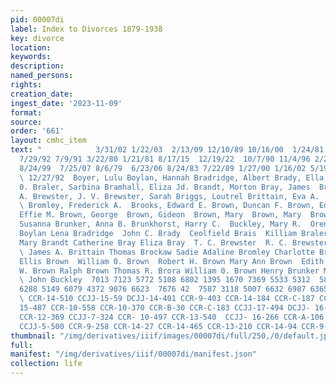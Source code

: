 ```yaml
---
pid: 00007di
label: Index to Divorces 1879-1938
key: divorce
location: 
keywords: 
description: 
named_persons: 
rights: 
creation_date: 
ingest_date: '2023-11-09'
format: 
source: 
order: '661'
layout: cmhc_item
text: "            3/31/02 1/22/03  2/13/09 12/10/89 10/16/00  1/24/81 6/8/81 1/3/05
  7/29/92 7/9/91 3/22/80 1/21/81 8/17/15  12/19/22  10/7/90 11/4/96 2/24/87 3/17/92
  8/24/99  7/25/07 8/6/79  6/23/06 8/24/83 7/22/89 1/27/00 1/16/02 5/19/98 5/16/00
  \ 12/27/92  Boyer, Lulu Boylan, Hannah Bradridge, Albert Brady, Ella Brais, Marie
  0. Braler, Sarbina Bramhall, Eliza Jd. Brandt, Morton Bray, James  Bray, William
  A. Brewster, J. V. Brewster, Sarah Briggs, Loutrel Brittain, Eva A.  Brockaw, Christina
  \ Bromley, Frederick A.  Brooks, Edward E. Brown, Duncan F. Brown, Edna B.  Brown,
  Effie M. Brown, George  Brown, Gideon  Brown, Mary  Brown, Mary  Brown, Rosa  Brown,
  Susanna Brunker, Anna B. Brunkhorst, Harry C.  Buckley, Mary R.  Oren Boyer Thomas
  Boylan Lena Bradridge  John C. Brady  Ceolfield Brais  Killiam Braler John Bramhall]
  Mary Brandt Catherine Bray Eliza Bray  T. C. Brewster  R. C. Brewster Anna Briggs
  \ James A. Brittain Thomas Brockaw Sadie Adaline Bromley Charlotte Brooks  Lucy
  Ellis Brown  William 0. Brown  Robert H. Brown Mary Ann Brown  Edith Brown Thomas
  W. Brown Ralph Brown Thomas R. Brora William 0. Brown Henry Brunker Martha Brunkhorst
  \ John Buckley  7013 7123 5772 5108 6802 1395 1670 7369 5533 5312  588 1505 8330
  6288 5149 6079 4372 9076 6623  7676 42  7587 3118 5007 6632 6987 6365 6676 5204
  \ CCR-14-510 CCJJ-15-59 DCJJ-14-401 CCR-9-403 CCR-14-184 CCR-C-187 CCR-C-479 CCJJ-
  15-487 CCR-10-558 CCR-10-370 CCR-B-30 CCR-C-183 CCJJ-17-494 DCJJ- 16-365 CCR-10-205
  CCR-12-369 CCJJ-7-324 CCR- 10-497 CCR-13-540  CCJJ- 16-266 CCR-A-106  CCJJ- 16-128
  CCJJ-5-500 CCR-9-258 CCR-14-27 CCR-14-465 CCR-13-210 CCR-14-94 CCR-9-544 "
thumbnail: "/img/derivatives/iiif/images/00007di/full/250,/0/default.jpg"
full: 
manifest: "/img/derivatives/iiif/00007di/manifest.json"
collection: life
---
```

